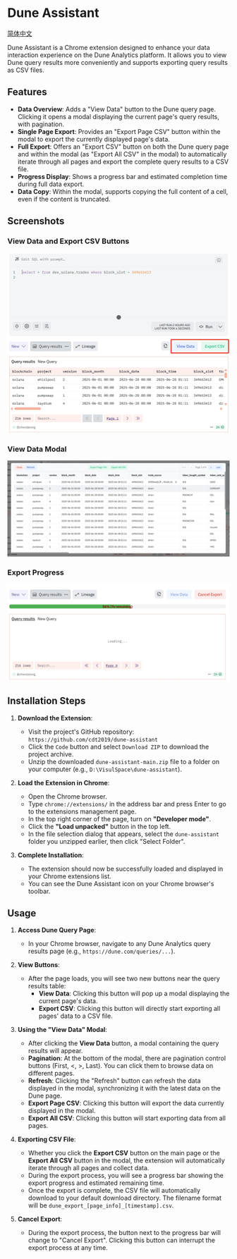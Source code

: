 # Dune Assistant

[简体中文](README.zh-CN.md)

Dune Assistant is a Chrome extension designed to enhance your data interaction experience on the Dune Analytics platform. It allows you to view Dune query results more conveniently and supports exporting query results as CSV files.

## Features

*   **Data Overview**: Adds a "View Data" button to the Dune query page. Clicking it opens a modal displaying the current page's query results, with pagination.
*   **Single Page Export**: Provides an "Export Page CSV" button within the modal to export the currently displayed page's data.
*   **Full Export**: Offers an "Export CSV" button on both the Dune query page and within the modal (as "Export All CSV" in the modal) to automatically iterate through all pages and export the complete query results to a CSV file.
*   **Progress Display**: Shows a progress bar and estimated completion time during full data export.
*   **Data Copy**: Within the modal, supports copying the full content of a cell, even if the content is truncated.

## Screenshots

### View Data and Export CSV Buttons
![View Data and Export CSV Buttons](images/assist_activated.png)

### View Data Modal
![View Data Modal](images/assist_view_data.png)

### Export Progress
![Export Progress](images/assist_export_csv.png)

## Installation Steps

1.  **Download the Extension**:
    *   Visit the project's GitHub repository: `https://github.com/cdt2019/dune-assistant`
    *   Click the `Code` button and select `Download ZIP` to download the project archive.
    *   Unzip the downloaded `dune-assistant-main.zip` file to a folder on your computer (e.g., `D:\VisulSpace\dune-assistant`).

2.  **Load the Extension in Chrome**:
    *   Open the Chrome browser.
    *   Type `chrome://extensions/` in the address bar and press Enter to go to the extensions management page.
    *   In the top right corner of the page, turn on **"Developer mode"**.
    *   Click the **"Load unpacked"** button in the top left.
    *   In the file selection dialog that appears, select the `dune-assistant` folder you unzipped earlier, then click "Select Folder".

3.  **Complete Installation**:
    *   The extension should now be successfully loaded and displayed in your Chrome extensions list.
    *   You can see the Dune Assistant icon on your Chrome browser's toolbar.

## Usage

1.  **Access Dune Query Page**:
    *   In your Chrome browser, navigate to any Dune Analytics query results page (e.g., `https://dune.com/queries/...`).

2.  **View Buttons**:
    *   After the page loads, you will see two new buttons near the query results table:
        *   **View Data**: Clicking this button will pop up a modal displaying the current page's data.
        *   **Export CSV**: Clicking this button will directly start exporting all pages' data to a CSV file.

3.  **Using the "View Data" Modal**:
    *   After clicking the **View Data** button, a modal containing the query results will appear.
    *   **Pagination**: At the bottom of the modal, there are pagination control buttons (First, <, >, Last). You can click them to browse data on different pages.
    *   **Refresh**: Clicking the "Refresh" button can refresh the data displayed in the modal, synchronizing it with the latest data on the Dune page.
    *   **Export Page CSV**: Clicking this button will export the data currently displayed in the modal.
    *   **Export All CSV**: Clicking this button will start exporting data from all pages.

4.  **Exporting CSV File**:
    *   Whether you click the **Export CSV** button on the main page or the **Export All CSV** button in the modal, the extension will automatically iterate through all pages and collect data.
    *   During the export process, you will see a progress bar showing the export progress and estimated remaining time.
    *   Once the export is complete, the CSV file will automatically download to your default download directory. The filename format will be `dune_export_[page_info]_[timestamp].csv`.

5.  **Cancel Export**:
    *   During the export process, the button next to the progress bar will change to "Cancel Export". Clicking this button can interrupt the export process at any time.
